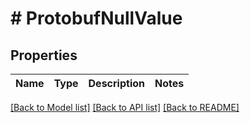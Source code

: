 # # ProtobufNullValue

## Properties

| Name | Type | Description | Notes |
| ---- | ---- | ----------- | ----- |


[[Back to Model list]](../../README.md#models) [[Back to API list]](../../README.md#endpoints) [[Back to README]](../../README.md)
